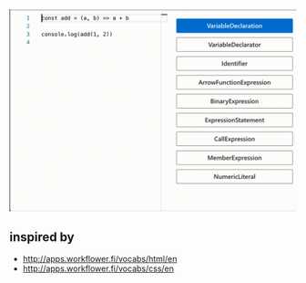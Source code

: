 ![](./code-navi.gif)

## inspired by

* http://apps.workflower.fi/vocabs/html/en
* http://apps.workflower.fi/vocabs/css/en

